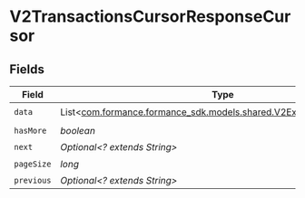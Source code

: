 # V2TransactionsCursorResponseCursor


## Fields

| Field                                                                                                               | Type                                                                                                                | Required                                                                                                            | Description                                                                                                         | Example                                                                                                             |
| ------------------------------------------------------------------------------------------------------------------- | ------------------------------------------------------------------------------------------------------------------- | ------------------------------------------------------------------------------------------------------------------- | ------------------------------------------------------------------------------------------------------------------- | ------------------------------------------------------------------------------------------------------------------- |
| `data`                                                                                                              | List<[com.formance.formance_sdk.models.shared.V2ExpandedTransaction](../../models/shared/V2ExpandedTransaction.md)> | :heavy_check_mark:                                                                                                  | N/A                                                                                                                 |                                                                                                                     |
| `hasMore`                                                                                                           | *boolean*                                                                                                           | :heavy_check_mark:                                                                                                  | N/A                                                                                                                 | false                                                                                                               |
| `next`                                                                                                              | *Optional<? extends String>*                                                                                        | :heavy_minus_sign:                                                                                                  | N/A                                                                                                                 |                                                                                                                     |
| `pageSize`                                                                                                          | *long*                                                                                                              | :heavy_check_mark:                                                                                                  | N/A                                                                                                                 | 15                                                                                                                  |
| `previous`                                                                                                          | *Optional<? extends String>*                                                                                        | :heavy_minus_sign:                                                                                                  | N/A                                                                                                                 | YXVsdCBhbmQgYSBtYXhpbXVtIG1heF9yZXN1bHRzLol=                                                                        |